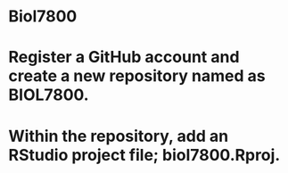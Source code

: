 # Biol7800

# Register a GitHub account and create a new repository named as BIOL7800.
# Within the repository, add an RStudio project file;  biol7800.Rproj.